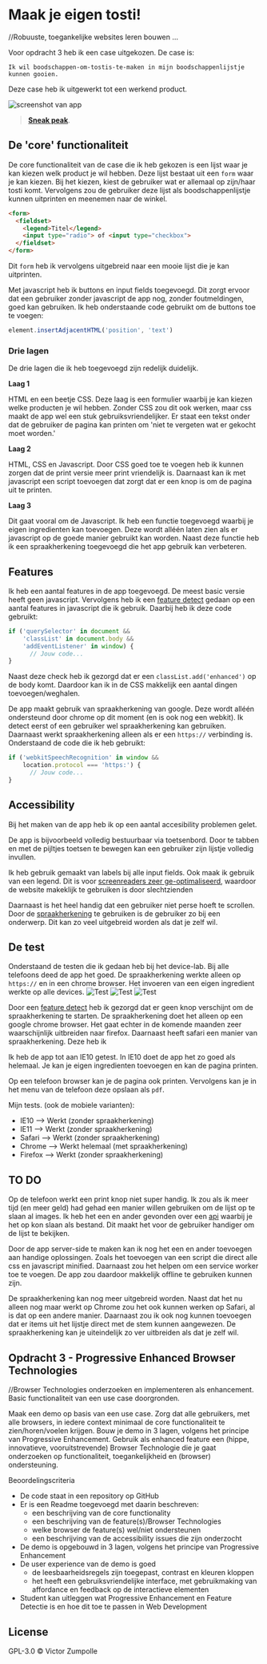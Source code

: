# Maak je eigen tosti!
//Robuuste, toegankelijke websites leren bouwen …

Voor opdracht 3 heb ik een case uitgekozen. De case is:

`Ik wil boodschappen-om-tostis-te-maken in mijn boodschappenlijstje kunnen gooien.`

Deze case heb ik uitgewerkt tot een werkend product.

![screenshot van app](sources/img/screenshot.png)
> [**Sneak peak**](https://velomovies.github.io/browser-technologies/opdracht3/).

## De 'core' functionaliteit
De core functionaliteit van de case die ik heb gekozen is een lijst waar je kan kiezen welk product je wil hebben. Deze lijst bestaat uit een `form` waar je kan kiezen. Bij het kiezen, kiest de gebruiker wat er allemaal op zijn/haar tosti komt. Vervolgens zou de gebruiker deze lijst als boodschappenlijstje kunnen uitprinten en meenemen naar de winkel.

```HTML
<form>
  <fieldset>
    <legend>Titel</legend>
    <input type="radio"> of <input type="checkbox">
  </fieldset>
</form>
```

Dit `form` heb ik vervolgens uitgebreid naar een mooie lijst die je kan uitprinten.

Met javascript heb ik buttons en input fields toegevoegd. Dit zorgt ervoor dat een gebruiker zonder javascript de app nog, zonder foutmeldingen, goed kan gebruiken. Ik heb onderstaande code gebruikt om de buttons toe te voegen:
```javascript
element.insertAdjacentHTML('position', 'text')
```

### Drie lagen
De drie lagen die ik heb toegevoegd zijn redelijk duidelijk.

**Laag 1**

HTML en een beetje CSS. Deze laag is een formulier waarbij je kan kiezen welke producten je wil hebben. Zonder CSS zou dit ook werken, maar css maakt de app wel een stuk gebruiksvriendelijker. Er staat een tekst onder dat de gebruiker de pagina kan printen om 'niet te vergeten wat er gekocht moet worden.'

**Laag 2**

HTML, CSS en Javascript. Door CSS goed toe te voegen heb ik kunnen zorgen dat de print versie meer print vriendelijk is. Daarnaast kan ik met javascript een script toevoegen dat zorgt dat er een knop is om de pagina uit te printen.

**Laag 3**

Dit gaat vooral om de Javascript. Ik heb een functie toegevoegd waarbij je eigen ingredienten kan toevoegen. Deze wordt alléén laten zien als er javascript op de goede manier gebruikt kan worden. Naast deze functie heb ik een spraakherkening toegevoegd die het app gebruik kan verbeteren.

## Features

Ik heb een aantal features in de app toegevoegd. De meest basic versie heeft geen javascript. Vervolgens heb ik een [feature detect](https://developer.mozilla.org/en-US/docs/Learn/Tools_and_testing/Cross_browser_testing/Feature_detection) gedaan op een aantal features in javascript die ik gebruik. Daarbij heb ik deze code gebruikt:
```javascript
if ('querySelector' in document &&
    'classList' in document.body &&
    'addEventListener' in window) {
      // Jouw code...
}
```
Naast deze check heb ik gezorgd dat er een `classList.add('enhanced')` op de body komt. Daardoor kan ik in de CSS makkelijk een aantal dingen toevoegen/weghalen. 

De app maakt gebruik van spraakherkening van google. Deze wordt alléén ondersteund door chrome op dit moment (en is ook nog een webkit). Ik detect eerst of een gebruiker wel spraakherkening kan gebruiken. Daarnaast werkt spraakherkening alleen als er een `https://` verbinding is. Onderstaand de code die ik heb gebruikt:
```javascript
if ('webkitSpeechRecognition' in window &&
    location.protocol === 'https:') {
      // Jouw code...
}
```

## Accessibility 

Bij het maken van de app heb ik op een aantal accesibility problemen gelet.

De app is bijvoorbeeld volledig bestuurbaar via toetsenbord. Door te tabben en met de pijltjes toetsen te bewegen kan een gebruiker zijn lijstje volledig invullen.

Ik heb gebruik gemaakt van labels bij alle input fields. Ook maak ik gebruik van een legend. Dit is voor [screenreaders zeer ge-optimaliseerd](http://www.weba11y.com/blog/2016/04/22/screen-reader-support-for-new-html5-section-elements/), waardoor de website makeklijk te gebruiken is door slechtzienden

Daarnaast is het heel handig dat een gebruiker niet perse hoeft te scrollen. Door de [spraakherkening](https://developer.mozilla.org/en-US/docs/Web/API/SpeechRecognition) te gebruiken is de gebruiker zo bij een onderwerp. Dit kan zo veel uitgebreid worden als dat je zelf wil.

## De test

Onderstaand de testen die ik gedaan heb bij het device-lab. Bij alle telefoons deed de app het goed. De spraakherkening werkte alleen op `https://` en in een chrome browser. Het invoeren van een eigen ingredient werkte op alle devices.
![Test](sources/img/test1.png)
![Test](sources/img/test2.png)
![Test](sources/img/test3.png)

Door een [feature detect](https://developer.mozilla.org/en-US/docs/Learn/Tools_and_testing/Cross_browser_testing/Feature_detection) heb ik gezorgd dat er geen knop verschijnt om de spraakherkening te starten. De spraakherkening doet het alleen op een google chrome browser. Het gaat echter in de komende maanden zeer waarschijnlijk uitbreiden naar firefox. Daarnaast heeft safari een manier van spraakherkening. Deze heb ik 

Ik heb de app tot aan IE10 getest. In IE10 doet de app het zo goed als helemaal. Je kan je eigen ingredienten toevoegen en kan de pagina printen. 

Op een telefoon browser kan je de pagina ook printen. Vervolgens kan je in het menu van de telefoon deze opslaan als `pdf`.

Mijn tests. (ook de mobiele varianten):
* IE10 --> Werkt (zonder spraakherkening)
* IE11 --> Werkt (zonder spraakherkening)
* Safari --> Werkt (zonder spraakherkening)
* Chrome --> Werkt helemaal (met spraakherkening)
* Firefox --> Werkt (zonder spraakherkening)

## TO DO

Op de telefoon werkt een print knop niet super handig. Ik zou als ik meer tijd (en meer geld) had gehad een manier willen gebruiken om de lijst op te slaan al images. Ik heb het een en ander gevonden over een [api](https://code.google.com/archive/p/jspdf/) waarbij je het op kon slaan als bestand. Dit maakt het voor de gebruiker handiger om de lijst te bekijken.

Door de app server-side te maken kan ik nog het een en ander toevoegen aan handige oplossingen. Zoals het toevoegen van een script die direct alle css en javascript minified. Daarnaast zou het helpen om een service worker toe te voegen. De app zou daardoor makkelijk offline te gebruiken kunnen zijn.

De spraakherkening kan nog meer uitgebreid worden. Naast dat het nu alleen nog maar werkt op Chrome zou het ook kunnen werken op Safari, al is dat op een andere manier. Daarnaast zou ik ook nog kunnen toevoegen dat er items uit het lijstje direct met de stem kunnen aangewezen. De spraakherkening kan je uiteindelijk zo ver uitbreiden als dat je zelf wil. 

## Opdracht 3 - Progressive Enhanced Browser Technologies
//Browser Technologies onderzoeken en implementeren als enhancement. Basic functionaliteit van een use case doorgronden.

Maak een demo op basis van een use case. Zorg dat alle gebruikers, met alle browsers, in iedere context minimaal de core functionaliteit te zien/horen/voelen krijgen. Bouw je demo in 3 lagen, volgens het principe van Progressive Enhancement. Gebruik als enhanced feature een (hippe, innovatieve, vooruitstrevende) Browser Technologie die je gaat onderzoeken op functionaliteit, toegankelijkheid en (browser) ondersteuning.

Beoordelingscriteria
- De code staat in een repository op GitHub
- Er is een Readme toegevoegd met daarin beschreven:
  - een beschrijving van de core functionality
  - een beschrijving van de feature(s)/Browser Technologies
  - welke browser de feature(s) wel/niet ondersteunen
  - een beschrijving van de accessibility issues die zijn onderzocht
- De demo is opgebouwd in 3 lagen, volgens het principe van Progressive Enhancement
- De user experience van de demo is goed
  - de leesbaarheidsregels zijn toegepast, contrast en kleuren kloppen
  - het heeft een gebruiksvriendelijke interface, met gebruikmaking van affordance en feedback op de interactieve elementen
- Student kan uitleggen wat Progressive Enhancement en Feature Detectie is en hoe dit toe te passen in Web Development

## License
GPL-3.0 © Victor Zumpolle
